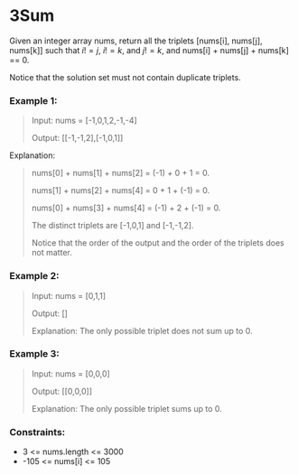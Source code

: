 
# 3Sum

Given an integer array nums, return all the triplets [nums[i], nums[j], nums[k]] such that $i != j$, $i != k$, and $j != k$, and nums[i] + nums[j] + nums[k] == 0.

Notice that the solution set must not contain duplicate triplets.

 

### Example 1:

> Input: nums = [-1,0,1,2,-1,-4]
> 
> Output: [[-1,-1,2],[-1,0,1]]
> 

Explanation: 
> nums[0] + nums[1] + nums[2] = (-1) + 0 + 1 = 0.
> 
> nums[1] + nums[2] + nums[4] = 0 + 1 + (-1) = 0.
> 
> nums[0] + nums[3] + nums[4] = (-1) + 2 + (-1) = 0.
> 
> The distinct triplets are [-1,0,1] and [-1,-1,2].
> 
> Notice that the order of the output and the order of the triplets does not matter.

### Example 2:

> Input: nums = [0,1,1]
> 
> Output: []
> 
> Explanation: The only possible triplet does not sum up to 0.

### Example 3:

> Input: nums = [0,0,0]
> 
> Output: [[0,0,0]]
> 
> Explanation: The only possible triplet sums up to 0.
 

### Constraints:

- 3 <= nums.length <= 3000
- -105 <= nums[i] <= 105
